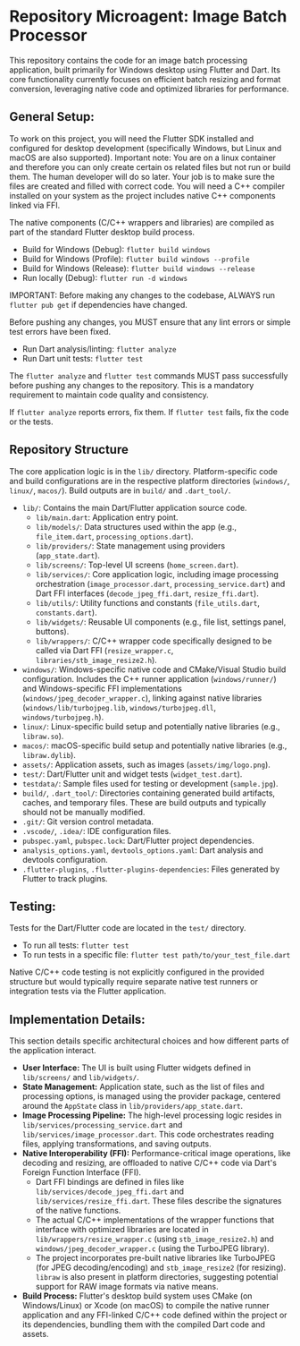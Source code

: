# Repository Microagent: Image Batch Processor

This repository contains the code for an image batch processing application, built primarily for Windows desktop using Flutter and Dart. Its core functionality currently focuses on efficient batch resizing and format conversion, leveraging native code and optimized libraries for performance.

## General Setup:
To work on this project, you will need the Flutter SDK installed and configured for desktop development (specifically Windows, but Linux and macOS are also supported).
Important note: You are on a linux container and therefore you can only create certain os related files but not run or build them. The human developer will do so later. Your job is to make sure the files are created and filled with correct code.
You will need a C++ compiler installed on your system as the project includes native C++ components linked via FFI.

The native components (C/C++ wrappers and libraries) are compiled as part of the standard Flutter desktop build process.

*   Build for Windows (Debug): `flutter build windows`
*   Build for Windows (Profile): `flutter build windows --profile`
*   Build for Windows (Release): `flutter build windows --release`
*   Run locally (Debug): `flutter run -d windows`

IMPORTANT: Before making any changes to the codebase, ALWAYS run `flutter pub get` if dependencies have changed.

Before pushing any changes, you MUST ensure that any lint errors or simple test errors have been fixed.

*   Run Dart analysis/linting: `flutter analyze`
*   Run Dart unit tests: `flutter test`

The `flutter analyze` and `flutter test` commands MUST pass successfully before pushing any changes to the repository. This is a mandatory requirement to maintain code quality and consistency.

If `flutter analyze` reports errors, fix them. If `flutter test` fails, fix the code or the tests.

## Repository Structure
The core application logic is in the `lib/` directory. Platform-specific code and build configurations are in the respective platform directories (`windows/`, `linux/`, `macos/`). Build outputs are in `build/` and `.dart_tool/`.

*   `lib/`: Contains the main Dart/Flutter application source code.
    *   `lib/main.dart`: Application entry point.
    *   `lib/models/`: Data structures used within the app (e.g., `file_item.dart`, `processing_options.dart`).
    *   `lib/providers/`: State management using providers (`app_state.dart`).
    *   `lib/screens/`: Top-level UI screens (`home_screen.dart`).
    *   `lib/services/`: Core application logic, including image processing orchestration (`image_processor.dart`, `processing_service.dart`) and Dart FFI interfaces (`decode_jpeg_ffi.dart`, `resize_ffi.dart`).
    *   `lib/utils/`: Utility functions and constants (`file_utils.dart`, `constants.dart`).
    *   `lib/widgets/`: Reusable UI components (e.g., file list, settings panel, buttons).
    *   `lib/wrappers/`: C/C++ wrapper code specifically designed to be called via Dart FFI (`resize_wrapper.c`, `libraries/stb_image_resize2.h`).
*   `windows/`: Windows-specific native code and CMake/Visual Studio build configuration. Includes the C++ runner application (`windows/runner/`) and Windows-specific FFI implementations (`windows/jpeg_decoder_wrapper.c`), linking against native libraries (`windows/lib/turbojpeg.lib`, `windows/turbojpeg.dll`, `windows/turbojpeg.h`).
*   `linux/`: Linux-specific build setup and potentially native libraries (e.g., `libraw.so`).
*   `macos/`: macOS-specific build setup and potentially native libraries (e.g., `libraw.dylib`).
*   `assets/`: Application assets, such as images (`assets/img/logo.png`).
*   `test/`: Dart/Flutter unit and widget tests (`widget_test.dart`).
*   `testdata/`: Sample files used for testing or development (`sample.jpg`).
*   `build/`, `.dart_tool/`: Directories containing generated build artifacts, caches, and temporary files. These are build outputs and typically should not be manually modified.
*   `.git/`: Git version control metadata.
*   `.vscode/`, `.idea/`: IDE configuration files.
*   `pubspec.yaml`, `pubspec.lock`: Dart/Flutter project dependencies.
*   `analysis_options.yaml`, `devtools_options.yaml`: Dart analysis and devtools configuration.
*   `.flutter-plugins`, `.flutter-plugins-dependencies`: Files generated by Flutter to track plugins.

## Testing:
Tests for the Dart/Flutter code are located in the `test/` directory.

*   To run all tests: `flutter test`
*   To run tests in a specific file: `flutter test path/to/your_test_file.dart`

Native C/C++ code testing is not explicitly configured in the provided structure but would typically require separate native test runners or integration tests via the Flutter application.

## Implementation Details:
This section details specific architectural choices and how different parts of the application interact.

*   **User Interface:** The UI is built using Flutter widgets defined in `lib/screens/` and `lib/widgets/`.
*   **State Management:** Application state, such as the list of files and processing options, is managed using the provider package, centered around the `AppState` class in `lib/providers/app_state.dart`.
*   **Image Processing Pipeline:** The high-level processing logic resides in `lib/services/processing_service.dart` and `lib/services/image_processor.dart`. This code orchestrates reading files, applying transformations, and saving outputs.
*   **Native Interoperability (FFI):** Performance-critical image operations, like decoding and resizing, are offloaded to native C/C++ code via Dart's Foreign Function Interface (FFI).
    *   Dart FFI bindings are defined in files like `lib/services/decode_jpeg_ffi.dart` and `lib/services/resize_ffi.dart`. These files describe the signatures of the native functions.
    *   The actual C/C++ implementations of the wrapper functions that interface with optimized libraries are located in `lib/wrappers/resize_wrapper.c` (using `stb_image_resize2.h`) and `windows/jpeg_decoder_wrapper.c` (using the TurboJPEG library).
    *   The project incorporates pre-built native libraries like TurboJPEG (for JPEG decoding/encoding) and `stb_image_resize2` (for resizing). `libraw` is also present in platform directories, suggesting potential support for RAW image formats via native means.
*   **Build Process:** Flutter's desktop build system uses CMake (on Windows/Linux) or Xcode (on macOS) to compile the native runner application and any FFI-linked C/C++ code defined within the project or its dependencies, bundling them with the compiled Dart code and assets.
